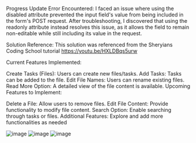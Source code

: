 Progress Update
Error Encountered:
I faced an issue where using the disabled attribute prevented the input field's value from being included in the form's POST request. After troubleshooting, I discovered that using the readonly attribute instead resolves this issue, as it allows the field to remain non-editable while still including its value in the request.

Solution Reference:
This solution was referenced from the Sheryians Coding School tutorial  https://youtu.be/HXLDBqs5urw

Current Features Implemented:

Create Tasks (Files): Users can create new files/tasks.
Add Tasks: Tasks can be added to the file.
Edit File Names: Users can rename existing files.
Read More Option: A detailed view of the file content is available.
Upcoming Features to Implement:

Delete a File: Allow users to remove files.
Edit File Content: Provide functionality to modify file content.
Search Option: Enable searching through tasks or files.
Additional Features: Explore and add more functionalities as needed

![image](https://github.com/user-attachments/assets/3f15ddfd-fbee-4999-b87e-5af4aef84378)
![image](https://github.com/user-attachments/assets/4d614193-e89f-480e-ac0d-e22bacf9619e)
![image](https://github.com/user-attachments/assets/caf83729-3744-4460-98be-f52936cdfddd)


